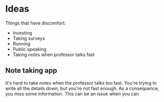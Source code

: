 # Ideas

Things that have discomfort:

- Investing
- Taking surveys
- Running
- Public speaking
- Taking notes when professor talks fast

## Note taking app 

It's hard to take notes when the professor talks too fast. You're trying to write all the details down, but you're not fast enough. As a consequence, you miss some information. This can be an issue when you can
